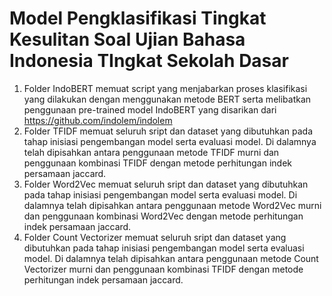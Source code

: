 # Model Pengklasifikasi Tingkat Kesulitan Soal Ujian Bahasa Indonesia TIngkat Sekolah Dasar

1. Folder IndoBERT memuat script yang menjabarkan proses klasifikasi yang dilakukan dengan menggunakan metode BERT serta melibatkan penggunaan pre-trained model IndoBERT yang disarikan dari https://github.com/indolem/indolem
2. Folder TFIDF memuat seluruh sript dan dataset yang dibutuhkan pada tahap inisiasi pengembangan model serta evaluasi model. Di dalamnya telah dipisahkan antara penggunaan metode TFIDF murni dan penggunaan kombinasi TFIDF dengan metode perhitungan indek persamaan jaccard.
3. Folder Word2Vec memuat seluruh sript dan dataset yang dibutuhkan pada tahap inisiasi pengembangan model serta evaluasi model. Di dalamnya telah dipisahkan antara penggunaan metode Word2Vec murni dan penggunaan kombinasi Word2Vec dengan metode perhitungan indek persamaan jaccard.
4. Folder Count Vectorizer memuat seluruh sript dan dataset yang dibutuhkan pada tahap inisiasi pengembangan model serta evaluasi model. Di dalamnya telah dipisahkan antara penggunaan metode Count Vectorizer murni dan penggunaan kombinasi TFIDF dengan metode perhitungan indek persamaan jaccard.


